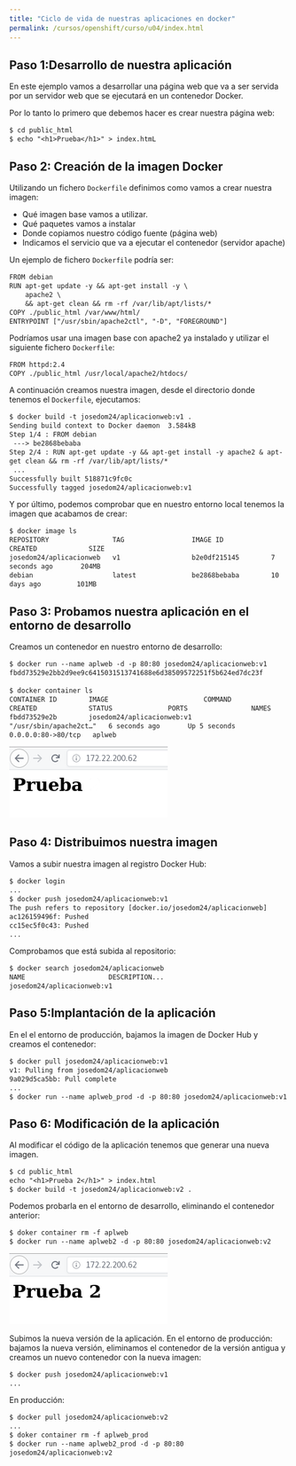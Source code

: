 ```yaml
---
title: "Ciclo de vida de nuestras aplicaciones en docker"
permalink: /cursos/openshift/curso/u04/index.html
---
```


## Paso 1:Desarrollo de nuestra aplicación

En este ejemplo vamos a desarrollar una página web que va a ser servida por un servidor web que se ejecutará en un contenedor Docker.

Por lo tanto lo primero que debemos hacer es crear nuestra página web:

    $ cd public_html
    $ echo "<h1>Prueba</h1>" > index.htmL


## Paso 2: Creación de la imagen Docker

Utilizando un fichero `Dockerfile` definimos como vamos a crear nuestra imagen:

* Qué imagen base vamos a utilizar.
* Qué paquetes vamos a instalar
* Donde copiamos nuestro código fuente (página web)
* Indicamos el servicio que va a ejecutar el contenedor (servidor apache)

Un ejemplo de fichero `Dockerfile` podría ser:

    FROM debian
    RUN apt-get update -y && apt-get install -y \
        apache2 \
        && apt-get clean && rm -rf /var/lib/apt/lists/*
    COPY ./public_html /var/www/html/
    ENTRYPOINT ["/usr/sbin/apache2ctl", "-D", "FOREGROUND"]
  
Podríamos usar una imagen base con apache2 ya instalado y utilizar el siguiente fichero `Dockerfile`:

    FROM httpd:2.4
    COPY ./public_html /usr/local/apache2/htdocs/
  
A continuación creamos nuestra imagen, desde el directorio donde tenemos el `Dockerfile`, ejecutamos:

    $ docker build -t josedom24/aplicacionweb:v1 .
    Sending build context to Docker daemon  3.584kB
    Step 1/4 : FROM debian
     ---> be2868bebaba
    Step 2/4 : RUN apt-get update -y && apt-get install -y apache2 & apt-get clean && rm -rf /var/lib/apt/lists/*
     ...
    Successfully built 518871c9fc0c
    Successfully tagged josedom24/aplicacionweb:v1

Y por último, podemos comprobar que en nuestro entorno local tenemos la imagen que acabamos de crear:

    $ docker image ls
    REPOSITORY                TAG                 IMAGE ID            CREATED             SIZE
    josedom24/aplicacionweb   v1                  b2e0df215145        7 seconds ago       204MB
    debian                    latest              be2868bebaba        10 days ago         101MB
  
## Paso 3: Probamos nuestra aplicación en el entorno de desarrollo

Creamos un contenedor en nuestro entorno de desarrollo:

    $ docker run --name aplweb -d -p 80:80 josedom24/aplicacionweb:v1
    fbdd73529e2bb2d9ee9c6415031513741688e6d38509572251f5b624ed7dc23f
  
    $ docker container ls
    CONTAINER ID        IMAGE                        COMMAND                    CREATED             STATUS              PORTS                NAMES
    fbdd73529e2b        josedom24/aplicacionweb:v1   "/usr/sbin/apache2ct…"   6 seconds ago       Up 5 seconds        0.0.0.0:80->80/tcp   aplweb
  
![1](img/docker1.png)

## Paso 4: Distribuimos nuestra imagen

Vamos a subir nuestra imagen al registro Docker Hub:

    $ docker login
    ...
    $ docker push josedom24/aplicacionweb:v1
    The push refers to repository [docker.io/josedom24/aplicacionweb]
    ac126159496f: Pushed 
    cc15ec5f0c43: Pushed 
    ...
 
Comprobamos que está subida al repositorio:

    $ docker search josedom24/aplicacionweb
    NAME                     DESCRIPTION...
    josedom24/aplicacionweb:v1   
  

## Paso 5:Implantación de la aplicación

En el el entorno de producción, bajamos la imagen de Docker Hub y creamos el contenedor:


    $ docker pull josedom24/aplicacionweb:v1
    v1: Pulling from josedom24/aplicacionweb
    9a029d5ca5bb: Pull complete 
    ...
    $ docker run --name aplweb_prod -d -p 80:80 josedom24/aplicacionweb:v1
  
## Paso 6: Modificación de la aplicación

Al modificar el código de la aplicación tenemos que generar una nueva imagen.

    $ cd public_html
    echo "<h1>Prueba 2</h1>" > index.html
    $ docker build -t josedom24/aplicacionweb:v2 .

Podemos probarla en el entorno de desarrollo, eliminando el contenedor anterior:

    $ doker container rm -f aplweb
    $ docker run --name aplweb2 -d -p 80:80 josedom24/aplicacionweb:v2

![2](img/docker2.png)

Subimos la nueva versión de la aplicación. En el entorno de producción: bajamos la nueva versión, eliminamos el contenedor de la versión antigua y creamos un nuevo contenedor con la nueva imagen:

    $ docker push josedom24/aplicacionweb:v1
    ...
  
En producción:

    $ docker pull josedom24/aplicacionweb:v2
    ...
    $ doker container rm -f aplweb_prod
    $ docker run --name aplweb2_prod -d -p 80:80 josedom24/aplicacionweb:v2

